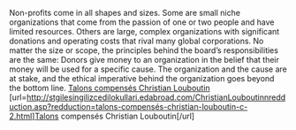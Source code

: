 Non-profits come in all shapes and sizes. Some are small niche organizations that come from the passion of one or two people and have limited resources. Others are large, complex organizations with significant donations and operating costs that rival many global corporations. No matter the size or scope, the principles behind the board’s responsibilities are the same: Donors give money to an organization in the belief that their money will be used for a specific cause. The organization and the cause are at stake, and the ethical imperative behind the organization goes beyond the bottom line.
 <a href="http://stgilesingilizcedilokullari.edabroad.com/ChristianLouboutinnredduction.asp?redduction=talons-compensés-christian-louboutin-c-2.html" >Talons compensés Christian Louboutin</a>
[url=http://stgilesingilizcedilokullari.edabroad.com/ChristianLouboutinnredduction.asp?redduction=talons-compensés-christian-louboutin-c-2.html]Talons compensés Christian Louboutin[/url]